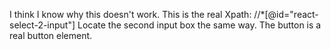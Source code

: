 I think I know why this doesn't work. This is the real Xpath:
    //*[@id="react-select-2-input"]
Locate the second input box the same way. The button is a real button element.